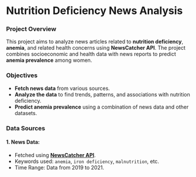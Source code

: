 # Nutrition Deficiency News Analysis

### Project Overview

This project aims to analyze news articles related to **nutrition deficiency**, **anemia**, and related health concerns using **NewsCatcher API**. The project combines socioeconomic and health data with news reports to predict **anemia prevalence** among women.

### Objectives
- **Fetch news data** from various sources.
- **Analyze the data** to find trends, patterns, and associations with nutrition deficiency.
- **Predict anemia prevalence** using a combination of news data and other datasets.

### Data Sources

#### 1. **News Data**:
   - Fetched using **[NewsCatcher API](https://newscatcherapi.com/)**.
   - Keywords used: `anemia`, `iron deficiency`, `malnutrition`, etc.
   - Time Range: Data from 2019 to 2021.
